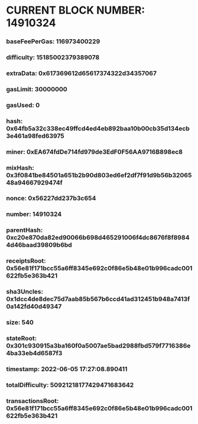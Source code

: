# CURRENT BLOCK NUMBER: 14910324

### baseFeePerGas: 116973400229
### difficulty: 15185002379389078
### extraData: 0x617369612d65617374322d34357067
### gasLimit: 30000000
### gasUsed: 0
### hash: 0x64fb5a32c338ec49ffcd4ed4eb892baa10b00cb35d134ecb3e461a98fed63975
### miner: 0xEA674fdDe714fd979de3EdF0F56AA9716B898ec8
### mixHash: 0x3f0841be84501a651b2b90d803ed6ef2df7f91d9b56b3206548a94667929474f
### nonce: 0x56227dd237b3c654
### number: 14910324
### parentHash: 0xc20e870da82ed90066b698d465291006f4dc8676f8f89844d46baad39809b6bd
### receiptsRoot: 0x56e81f171bcc55a6ff8345e692c0f86e5b48e01b996cadc001622fb5e363b421
### sha3Uncles: 0x1dcc4de8dec75d7aab85b567b6ccd41ad312451b948a7413f0a142fd40d49347
### size: 540
### stateRoot: 0x301c930915a3ba160f0a5007ae5bad2988fbd579f7716386e4ba33eb4d6587f3
### timestamp: 2022-06-05 17:27:08.890411
### totalDifficulty: 50921218177429471683642
### transactionsRoot: 0x56e81f171bcc55a6ff8345e692c0f86e5b48e01b996cadc001622fb5e363b421
